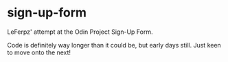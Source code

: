 # sign-up-form

LeFerpz' attempt at the Odin Project Sign-Up Form.

Code is definitely way longer than it could be, but early days still. Just keen to move onto the next!